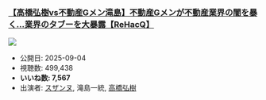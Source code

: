 ### [【高橋弘樹vs不動産Gメン滝島】不動産Gメンが不動産業界の闇を暴く…業界のタブーを大暴露【ReHacQ】](https://www.youtube.com/watch?v=HdZfc0_wWwk)
[![](https://img.youtube.com/vi/HdZfc0_wWwk/sddefault.jpg)](https://www.youtube.com/watch?v=HdZfc0_wWwk)
-   公開日: 2025-09-04
-   視聴数: 499,438
-   **いいね数: 7,567**
-   出演者: [スザンヌ](/rehacq_fan/people/スザンヌ "wikilink"), 滝島一統, [高橋弘樹](/rehacq_fan/people/高橋弘樹 "wikilink")
